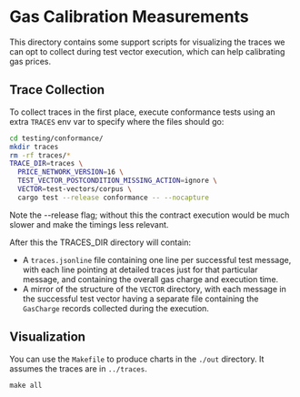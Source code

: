 # Gas Calibration Measurements

This directory contains some support scripts for visualizing the traces we can opt to collect
during test vector execution, which can help calibrating gas prices.

## Trace Collection

To collect traces in the first place, execute conformance tests using an extra `TRACES` env var
to specify where the files should go:

```bash
cd testing/conformance/
mkdir traces
rm -rf traces/*
TRACE_DIR=traces \
  PRICE_NETWORK_VERSION=16 \
  TEST_VECTOR_POSTCONDITION_MISSING_ACTION=ignore \
  VECTOR=test-vectors/corpus \
  cargo test --release conformance -- --nocapture
```

Note the --release flag; without this the contract execution would be much slower and make the timings less relevant.

After this the TRACES_DIR directory will contain:

* A `traces.jsonline` file containing one line per successful test message, with each line pointing at detailed traces just for that particular message, and containing the overall gas charge and execution time.
* A mirror of the structure of the `VECTOR` directory, with each message in the successful test vector having a separate file containing the `GasCharge` records collected during the execution.


## Visualization

You can use the `Makefile` to produce charts in the `./out` directory. It assumes the traces are in `../traces`.

```shell
make all
```
